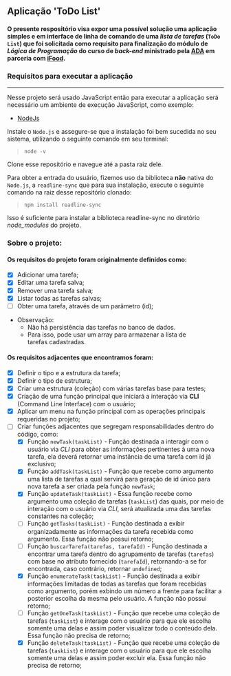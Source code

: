 ## Aplicação 'ToDo List'
#### O presente respositório visa expor uma possível solução uma aplicação simples e em interface de linha de comando de uma _lista de tarefas_ (`ToDo List`) que foi solicitada como requisito para finalização do módulo de _Lógica de Programação_ do curso de _back-end_ ministrado pela [ADA](https://ada.tech/) em parceria com [iFood](https://www.ifood.com.br/).

### Requisitos para executar a aplicação
___
Nesse projeto será usado JavaScript então para executar a aplicação será necessário um ambiente de execução JavaScript, como exemplo:
- [NodeJs](https://nodejs.org/en/download)

Instale o `Node.js` e assegure-se que a instalação foi bem sucedida no seu sistema, utilizando o seguinte comando em seu terminal:
> `node -v`

Clone esse repositório e navegue até a pasta raiz dele.

Para obter a entrada do usuário, fizemos uso da biblioteca **não** nativa do `Node.js`, a `readline-sync` que para sua instalação, execute o seguinte comando na raiz desse repositório clonado:
> `npm install readline-sync`

Isso é suficiente para instalar a biblioteca readline-sync no diretório *node_modules* do projeto.

### Sobre o projeto:
#### Os requisitos do projeto foram originalmente definidos como:
- [x] Adicionar uma tarefa;
- [x] Editar uma tarefa salva;
- [x] Remover uma tarefa salva;
- [x] Listar todas as tarefas salvas;
- [ ] Obter uma tarefa, através de um parâmetro (id);

- Observação:
    - Não há persistência das tarefas no banco de dados.
    - Para isso, pode usar um array para armazenar a lista de tarefas cadastradas.
#### Os requisitos adjacentes que encontramos foram:
- [x] Definir o tipo e a estrutura da tarefa;
- [x] Definir o tipo de estrutura;
- [x] Criar uma estrutura (coleção) com várias tarefas base para testes;
- [x] Criação de uma função principal que iniciará a interação via **CLI** (Command Line Interface) com o usuário;
- [x] Aplicar um menu na função principal com as operações principais requeridas no projeto;
- [ ] Criar funções adjacentes que segregam responsabilidades dentro do código, como:
    - [x] Função `newTask(taskList)` - Função destinada a interagir com o usuário via *CLI* para obter as informações pertinentes à uma nova tarefa, ela deverá retornar uma instância de uma tarefa com id já exclusivo;
    - [x] Função `addTask(taskList)` - Função que recebe como argumento uma lista de tarefas a qual servirá para geração de id único para nova tarefa a ser criada pela função `newTask`;
    - [x] Função `updateTask(taskList)` - Essa função recebe como argumento uma coleção de tarefas (`taskList`) das quais, por meio de interação com o usuário via *CLI*, será atualizada uma das tarefas constantes na coleção;
    - [ ] Função `getTasks(taskList)` - Função destinada a exibir organizadamente as informações da tarefa recebida como argumento. Essa função não possui retorno;
    - [ ] Função `buscarTarefa(tarefas, tarefaId)` - Função destinada a encontrar uma tarefa dentro do agrupamento de tarefas (`tarefas`) com base no atributo fornecido (`tarefaId`), retornando-a se for encontrada, caso contrário, retornar `undefined`;
    - [x] Função `enumerateTask(taskList)` - Função destinada a exibir informações limitadas de todas as tarefas que foram recebidas como argumento, porém exbindo um número a frente para facilitar a posterior escolha da mesma pelo usuário. A função não possui retorno;
    - [ ] Função `getOneTask(taskList)` - Função que recebe uma coleção de tarefas (`taskList`) e interage com o usuário para que ele escolha somente uma delas e assim poder visualizar todo o conteúdo dela. Essa função não precisa de retorno;
    - [x] Função `deleteTask(taskList)` - Função que recebe uma coleção de tarefas (`taskList`) e interage com o usuário para que ele escolha somente uma delas e assim poder excluir ela. Essa função não precisa de retorno;
